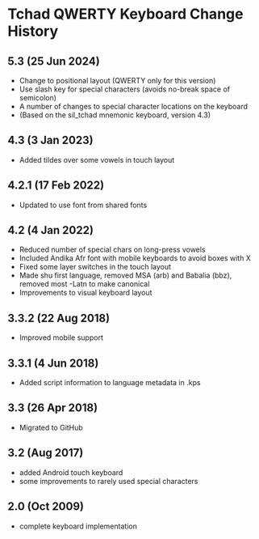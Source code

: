 Tchad QWERTY Keyboard Change History
=======================

5.3 (25 Jun 2024)
------------------
* Change to positional layout (QWERTY only for this version)
* Use slash key for special characters (avoids no-break space of semicolon)
* A number of changes to special character locations on the keyboard
* (Based on the sil_tchad mnemonic keyboard, version 4.3)

4.3 (3 Jan 2023)
------------------
* Added tildes over some vowels in touch layout

4.2.1 (17 Feb 2022)
------------------
* Updated to use font from shared fonts

4.2 (4 Jan 2022)
------------------
* Reduced number of special chars on long-press vowels
* Included Andika Afr font with mobile keyboards to avoid boxes with X
* Fixed some layer switches in the touch layout
* Made shu first language, removed MSA (arb) and Babalia (bbz), removed most -Latn to make canonical
* Improvements to visual keyboard layout

3.3.2 (22 Aug 2018)
------------------
* Improved mobile support

3.3.1 (4 Jun 2018)
------------------
* Added script information to language metadata in .kps

3.3 (26 Apr 2018)
-----------------
* Migrated to GitHub

3.2 (Aug 2017)
-----------------
* added Android touch keyboard
* some improvements to rarely used special characters

2.0 (Oct 2009)
-----------------
* complete keyboard implementation

